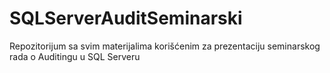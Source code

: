 # SQLServerAuditSeminarski
Repozitorijum sa svim materijalima korišćenim za prezentaciju seminarskog rada o Auditingu  u SQL Serveru
